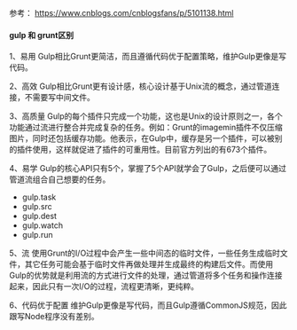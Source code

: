  参考：
 https://www.cnblogs.com/cnblogsfans/p/5101138.html
 
 #### gulp 和 grunt区别
 1、易用  Gulp相比Grunt更简洁，而且遵循代码优于配置策略，维护Gulp更像是写代码。

2、高效  Gulp相比Grunt更有设计感，核心设计基于Unix流的概念，通过管道连接，不需要写中间文件。

3、高质量  Gulp的每个插件只完成一个功能，这也是Unix的设计原则之一，各个功能通过流进行整合并完成复杂的任务。例如：Grunt的imagemin插件不仅压缩图片，同时还包括缓存功能。他表示，在Gulp中，缓存是另一个插件，可以被别的插件使用，这样就促进了插件的可重用性。目前官方列出的有673个插件。

4、易学  Gulp的核心API只有5个，掌握了5个API就学会了Gulp，之后便可以通过管道流组合自己想要的任务。
 * gulp.task
 * gulp.src
 * gulp.dest
 * gulp.watch
 * gulp.run

5、流  使用Grunt的I/O过程中会产生一些中间态的临时文件，一些任务生成临时文件，其它任务可能会基于临时文件再做处理并生成最终的构建后文件。而使用Gulp的优势就是利用流的方式进行文件的处理，通过管道将多个任务和操作连接起来，因此只有一次I/O的过程，流程更清晰，更纯粹。

6、代码优于配置  维护Gulp更像是写代码，而且Gulp遵循CommonJS规范，因此跟写Node程序没有差别。